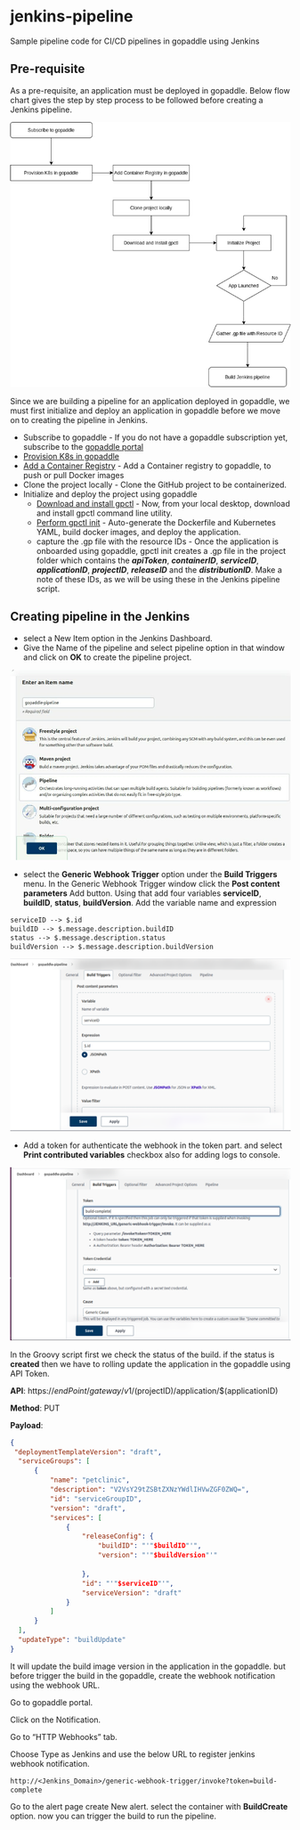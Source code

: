# jenkins-pipeline
Sample pipeline code for CI/CD pipelines in gopaddle using Jenkins

## Pre-requisite

As a pre-requisite, an application must be deployed in gopaddle. Below flow chart gives the step by step process to be followed before creating a Jenkins pipeline.

![](/assets/images/jenkinspipe.png)

Since we are building a pipeline for an application deployed in gopaddle, we must first initialize and deploy an application in gopaddle before we move on to creating the pipeline in Jenkins.

+ Subscribe to gopaddle - If you do not have a gopaddle subscription yet, subscribe to the [gopaddle portal](https://portal.gopaddle.io/signUp)
+ [Provision K8s in gopaddle](https://help.gopaddle.io/en/articles/3942973-registering-a-cloud-account)
+ [Add a Container Registry](https://help.gopaddle.io/en/articles/3942974-adding-a-docker-registry) - Add a Container registry to gopaddle, to push or pull Docker images
+ Clone the project locally - Clone the GitHub project to be containerized. 
+ Initialize and deploy the project using gopaddle
    + [Download and install gpctl](https://help.gopaddle.io/en/articles/5116592-installing-and-configuring-gopaddle-command-line-utility) - Now, from your local desktop, download and install gpctl command line utility.
	+ [Perform gpctl init](https://help.gopaddle.io/en/articles/5056807-initializing-a-microservice-from-scratch) - Auto-generate the Dockerfile and Kubernetes YAML, build docker images, and deploy the application.
	+ capture the .gp file with the resource IDs - Once the application is onboarded using gopaddle, gpctl init creates a .gp file in the project folder which contains the ***apiToken***, ***containerID***, ***serviceID***, ***applicationID***, ***projectID***, ***releaseID*** and the ***distributionID***. Make a note of these IDs, as we will be using these in the Jenkins pipeline script.

## Creating pipeline in the Jenkins

- select a New Item option in the Jenkins Dashboard.
- Give the Name of the pipeline and select pipeline option in that window and click on **OK** to create the pipeline project.

![](/assets/images/pipeline-create.jpeg)

- select the **Generic Webhook Trigger** option under the **Build Triggers** menu. In the Generic Webhook Trigger window click the **Post content parameters** Add button. Using that add four variables **serviceID**, **buildID**, **status**, **buildVersion**. Add the variable name and expression
```
serviceID --> $.id 
buildID --> $.message.description.buildID 
status --> $.message.description.status
buildVersion --> $.message.description.buildVersion
```

![](/assets/images/buildtriggers-1~2.png)

- Add a token for authenticate the webhook in the token part. and select **Print contributed variables** checkbox also for adding logs to console.

![](/assets/images/buildtriggers-token-1~2.png)

In the Groovy script first we check the status of the build. if the status is **created** then we have to rolling update the application in the gopaddle using API Token.

 **API**:  https://$endPoint/gateway/v1/$(projectID)/application/$(applicationID)
  
  **Method**: PUT
  
  **Payload**: 
  
  ```json
{
   "deploymentTemplateVersion": "draft",
	"serviceGroups": [
		{
			"name": "petclinic",
			"description": "V2VsY29tZSBtZXNzYWdlIHVwZGF0ZWQ=",
			"id": "serviceGroupID",
			"version": "draft",
			"services": [
				{
					"releaseConfig": {
						"buildID": "'"$buildID"'",
						"version": "'"$buildVersion"'"
						
					},
					"id": "'"$serviceID"'",
					"serviceVersion": "draft"
				}
			]
		}
	],
	"updateType": "buildUpdate"
}
```

It will update the build image version in the application in the gopaddle. but before trigger the build in the gopaddle, create the webhook notification using the webhook URL.

Go to gopaddle portal. 

Click on the Notification.

Go to “HTTP Webhooks” tab.

Choose Type as Jenkins and use the below URL to register jenkins webhook notification.

```
http://<Jenkins_Domain>/generic-webhook-trigger/invoke?token=build-complete
```
Go to the alert page create New alert. select the container with **BuildCreate** option. now you can trigger the build to run the pipeline.





